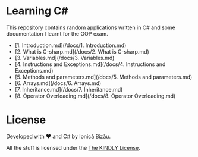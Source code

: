 # Learning C#
This repository contains random applications written in C# and some
documentation I learnt for the OOP exam.

 - [1. Introduction.md](/docs/1. Introduction.md)
 - [2. What is C-sharp.md](/docs/2. What is C-sharp.md)
 - [3. Variables.md](/docs/3. Variables.md)
 - [4. Instructions and Exceptions.md](/docs/4. Instructions and Exceptions.md)
 - [5. Methods and parameters.md](/docs/5. Methods and parameters.md)
 - [6. Arrays.md](/docs/6. Arrays.md)
 - [7. Inheritance.md](/docs/7. Inheritance.md)
 - [8. Operator Overloading.md](/docs/8. Operator Overloading.md)

# License
Developed with :heart: and C# by Ionică Bizău.

All the stuff is licensed under the [The KINDLY License](http://ionicabizau.github.io/kindly-license/?author=Ionic%C4%83%20Biz%C4%83u%20%3Cbizauionica@gmail.com%3E&year=2015).
